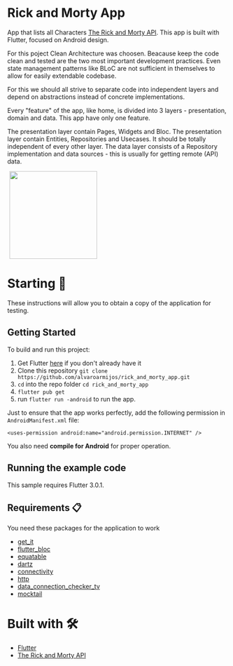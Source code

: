 # Rick and Morty App

App that lists all Characters [The Rick and Morty API](https://rickandmortyapi.com/ "The Rick and Morty API"). This app is built with Flutter, focused on Android design.

For this poject Clean Architecture was choosen.  Beacause keep the code clean and tested are the two most important development practices. Even state management patterns like BLoC are not sufficient in themselves to allow for easily extendable codebase.

For this we should all strive to separate code into independent layers and depend on abstractions instead of concrete implementations.

Every "feature" of the app, like home, is divided into 3 layers - presentation, domain and data. This app  have only one feature.

The presentation layer contain Pages, Widgets and Bloc. The presentation layer contain Entities, Repositories and Usecases. It should be totally independent of every other layer. The data layer consists of a Repository implementation and data sources - this is usually for getting remote (API) data.

<p>
    <img src="https://res.cloudinary.com/dzgd10ssq/image/upload/v1661148358/nfyprbhop0zmsofls90n.png" width="200"/ hspace="5"> 
</p>

# Starting 🚀

These instructions will allow you to obtain a copy of the application for testing.

## Getting Started
To build and run this project:

1. Get Flutter [here](https://flutter.dev) if you don't already have it
2. Clone this repository `git clone https://github.com/alvaroarmijos/rick_and_morty_app.git`
3. `cd` into the repo folder `cd rick_and_morty_app`
4. `flutter pub get`
5. run `flutter run -android` to run the app.

Just to ensure that the app works perfectly, add the following permission in ```AndroidManifest.xml``` file:

```
<uses-permission android:name="android.permission.INTERNET" />
```

You also need **compile for Android** for proper operation.

## Running the example code

This sample requires Flutter 3.0.1.

## Requirements 📋
You need these packages for the application to work
- [get_it](https://pub.dev/packages/get_it "get_it")
- [flutter_bloc ](https://pub.dev/packages/flutter_bloc "flutter_bloc ")
- [equatable](https://pub.dev/packages/equatable "equatable")
- [dartz](https://pub.dev/packages/dartz "dartz")
- [connectivity](https://pub.dev/packages/connectivity "connectivity")
- [http](https://pub.dev/packages/http#-installing-tab- "http")
- [data_connection_checker_tv](https://pub.dev/packages/data_connection_checker_tv "data_connection_checker_tv")
- [mocktail ](https://pub.dev/packages/mocktail "mocktail ")


# Built with 🛠️
  - [Flutter](https://flutter.dev/ "flutter")
  - [The Rick and Morty API](https://rickandmortyapi.com/ "The Rick and Morty API")
